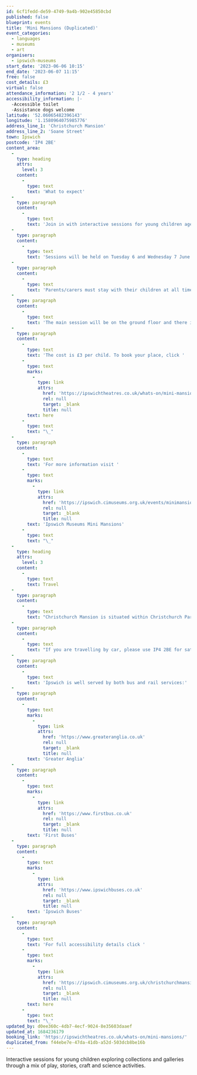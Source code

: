 ```yaml
---
id: 6cf1fedd-de59-4749-9a4b-902e45850cbd
published: false
blueprint: events
title: 'Mini Mansions (Duplicated)'
event_categories:
  - languages
  - museums
  - art
organisers:
  - ipswich-museums
start_date: '2023-06-06 10:15'
end_date: '2023-06-07 11:15'
free: false
cost_details: £3
virtual: false
attendance_information: '2 1/2 - 4 years'
accessibility_information: |-
  -Accessible toilet
  -Assistance dogs welcome
latitude: '52.06065482396143'
longitude: '1.1580964075985776'
address_line_1: 'Christchurch Mansion'
address_line_2: 'Soane Street'
town: Ipswich
postcode: 'IP4 2BE'
content_area:
  -
    type: heading
    attrs:
      level: 3
    content:
      -
        type: text
        text: 'What to expect'
  -
    type: paragraph
    content:
      -
        type: text
        text: 'Join in with interactive sessions for young children aged 2 ½ - 4 and their parents, grandparents and carers. Explore the collections and galleries together through a mixture of play, stories, craft and science activities, all designed to encourage development, communication and curiosity about the world around us. The theme for June will be Animals in the Art Gallery.'
  -
    type: paragraph
    content:
      -
        type: text
        text: 'Sessions will be held on Tuesday 6 and Wednesday 7 June at: 10:15 – 11:15 and 13:15 – 14:15'
  -
    type: paragraph
    content:
      -
        type: text
        text: 'Parents/carers must stay with their children at all times throughout the session.'
  -
    type: paragraph
    content:
      -
        type: text
        text: 'The main session will be on the ground floor and there is pushchair access. Part of the session may involve exploring the Mansion using the stairs.'
  -
    type: paragraph
    content:
      -
        type: text
        text: 'The cost is £3 per child. To book your place, click '
      -
        type: text
        marks:
          -
            type: link
            attrs:
              href: 'https://ipswichtheatres.co.uk/whats-on/mini-mansions/'
              rel: null
              target: _blank
              title: null
        text: here
      -
        type: text
        text: "\_"
  -
    type: paragraph
    content:
      -
        type: text
        text: 'For more information visit '
      -
        type: text
        marks:
          -
            type: link
            attrs:
              href: 'https://ipswich.cimuseums.org.uk/events/minimansions-jun/'
              rel: null
              target: _blank
              title: null
        text: 'Ipswich Museums Mini Mansions'
      -
        type: text
        text: "\_"
  -
    type: heading
    attrs:
      level: 3
    content:
      -
        type: text
        text: Travel
  -
    type: paragraph
    content:
      -
        type: text
        text: "Christchurch Mansion is situated within Christchurch Park in the heart of\_Ipswich.\_"
  -
    type: paragraph
    content:
      -
        type: text
        text: "If you are travelling by car, please use IP4 2BE for sat navs.\_The closest car park\_is\_William Street\_(IP1 3HX) or Crown carpark (IP1 3HS), where Blue badge holders can park for free for up to 3 hours."
  -
    type: paragraph
    content:
      -
        type: text
        text: 'Ipswich is well served by both bus and rail services:'
  -
    type: paragraph
    content:
      -
        type: text
        marks:
          -
            type: link
            attrs:
              href: 'https://www.greateranglia.co.uk'
              rel: null
              target: _blank
              title: null
        text: 'Greater Anglia'
  -
    type: paragraph
    content:
      -
        type: text
        marks:
          -
            type: link
            attrs:
              href: 'https://www.firstbus.co.uk'
              rel: null
              target: _blank
              title: null
        text: 'First Buses'
  -
    type: paragraph
    content:
      -
        type: text
        marks:
          -
            type: link
            attrs:
              href: 'https://www.ipswichbuses.co.uk'
              rel: null
              target: _blank
              title: null
        text: 'Ipswich Buses'
  -
    type: paragraph
    content:
      -
        type: text
        text: 'For full accessibility details click '
      -
        type: text
        marks:
          -
            type: link
            attrs:
              href: 'https://ipswich.cimuseums.org.uk/christchurchmansionaccess/'
              rel: null
              target: _blank
              title: null
        text: here
      -
        type: text
        text: "\_"
updated_by: d0ee360c-4db7-4ecf-9024-8e35603daaef
updated_at: 1684236179
booking_link: 'https://ipswichtheatres.co.uk/whats-on/mini-mansions/'
duplicated_from: f44ebe7e-47da-41db-a52d-503dcb8be16b
---
```

Interactive sessions for young children exploring collections and galleries through a mix of play, stories, craft and science activities.